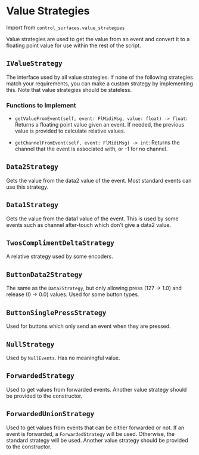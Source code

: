 
# Value Strategies

Import from `control_surfaces.value_strategies`

Value strategies are used to get the value from an event and convert it to a
floating point value for use within the rest of the script.

## `IValueStrategy`

The interface used by all value strategies. If none of the following strategies
match your requirements, you can make a custom strategy by implementing this.
Note that value strategies should be stateless.

### Functions to Implement

* `getValueFromEvent(self, event: FlMidiMsg, value: float) -> float`: Returns
  a floating point value given an event. If needed, the previous value is
  provided to calculate relative values.

* `getChannelFromEvent(self, event: FlMidiMsg) -> int`: Returns the channel
  that the event is associated with, or -1 for no channel.

## `Data2Strategy`

Gets the value from the data2 value of the event. Most standard events can use
this strategy.

## `Data1Strategy`

Gets the value from the data1 value of the event. This is used by some events
such as channel after-touch which don't give a data2 value.

## `TwosComplimentDeltaStrategy`

A relative strategy used by some encoders.

## `ButtonData2Strategy`

The same as the `Data2Strategy`, but only allowing press (127 -> 1.0) and
release (0 -> 0.0) values. Used for some button types.

## `ButtonSinglePressStrategy`

Used for buttons which only send an event when they are pressed.

## `NullStrategy`

Used by `NullEvents`. Has no meaningful value.

## `ForwardedStrategy`

Used to get values from forwarded events. Another value strategy should be
provided to the constructor.

## `ForwardedUnionStrategy`

Used to get values from events that can be either forwarded or not. If an event
is forwarded, a `ForwardedStrategy` will be used. Otherwise, the standard
strategy will be used. Another value strategy should be provided to the
constructor.
